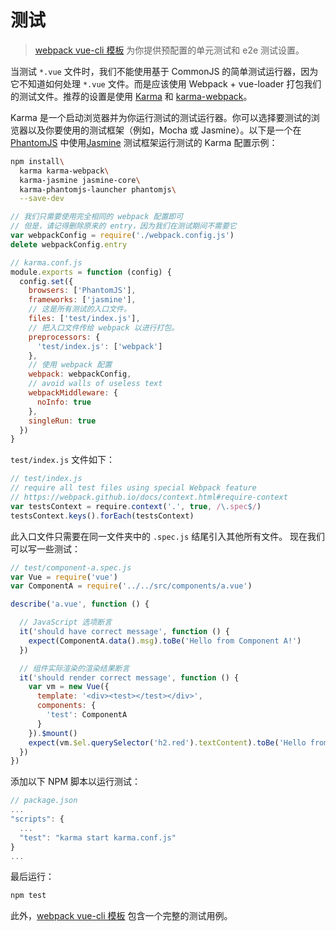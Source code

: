 # 测试

> [webpack vue-cli 模板](https://github.com/vuejs-templates/webpack) 为你提供预配置的单元测试和 e2e 测试设置。

当测试 `*.vue` 文件时，我们不能使用基于 CommonJS 的简单测试运行器，因为它不知道如何处理 `*.vue` 文件。而是应该使用 Webpack + vue-loader 打包我们的测试文件。推荐的设置是使用 [Karma](https://karma-runner.github.io/0.13/index.html) 和  [karma-webpack](https://github.com/webpack/karma-webpack)。

Karma 是一个启动浏览器并为你运行测试的测试运行器。你可以选择要测试的浏览器以及你要使用的测试框架（例如，Mocha 或  Jasmine）。以下是一个在 [PhantomJS](http://phantomjs.org/) 中使用[Jasmine](https://jasmine.github.io/edge/introduction.html) 测试框架运行测试的 Karma 配置示例：

``` bash
npm install\
  karma karma-webpack\
  karma-jasmine jasmine-core\
  karma-phantomjs-launcher phantomjs\
  --save-dev
```

``` js
// 我们只需要使用完全相同的 webpack 配置即可
// 但是，请记得删除原来的 entry，因为我们在测试期间不需要它
var webpackConfig = require('./webpack.config.js')
delete webpackConfig.entry

// karma.conf.js
module.exports = function (config) {
  config.set({
    browsers: ['PhantomJS'],
    frameworks: ['jasmine'],
    // 这是所有测试的入口文件。
    files: ['test/index.js'],
    // 把入口文件传给 webpack 以进行打包。
    preprocessors: {
      'test/index.js': ['webpack']
    },
    // 使用 webpack 配置
    webpack: webpackConfig,
    // avoid walls of useless text
    webpackMiddleware: {
      noInfo: true
    },
    singleRun: true
  })
}
```

`test/index.js` 文件如下：

``` js
// test/index.js
// require all test files using special Webpack feature
// https://webpack.github.io/docs/context.html#require-context
var testsContext = require.context('.', true, /\.spec$/)
testsContext.keys().forEach(testsContext)
```

此入口文件只需要在同一文件夹中的 `.spec.js` 结尾引入其他所有文件。 现在我们可以写一些测试：

``` js
// test/component-a.spec.js
var Vue = require('vue')
var ComponentA = require('../../src/components/a.vue')

describe('a.vue', function () {

  // JavaScript 选项断言
  it('should have correct message', function () {
    expect(ComponentA.data().msg).toBe('Hello from Component A!')
  })

  // 组件实际渲染的渲染结果断言
  it('should render correct message', function () {
    var vm = new Vue({
      template: '<div><test></test></div>',
      components: {
        'test': ComponentA
      }
    }).$mount()
    expect(vm.$el.querySelector('h2.red').textContent).toBe('Hello from Component A!')
  })
})
```

添加以下 NPM 脚本以运行测试：

``` js
// package.json
...
"scripts": {
  ...
  "test": "karma start karma.conf.js"
}
...
```

最后运行：

``` bash
npm test
```

此外，[webpack vue-cli 模板](https://github.com/vuejs-templates/webpack) 包含一个完整的测试用例。
